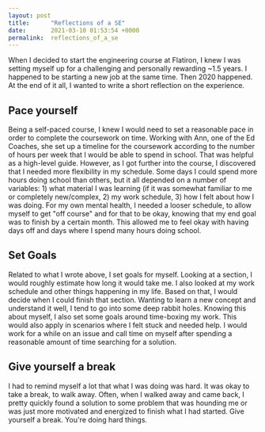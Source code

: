 ```yaml
---
layout: post
title:      "Reflections of a SE"
date:       2021-03-10 01:53:54 +0000
permalink:  reflections_of_a_se
---
```



When I decided to start the engineering course at Flatiron, I knew I was setting myself up for a challenging and personally rewarding ~1.5 years. I happened to be starting a new job at the same time. Then 2020 happened. At the end of it all, I wanted to write a short reflection on the experience.


## Pace yourself
Being a self-paced course, I knew I would need to set a reasonable pace in order to complete the coursework on time. Working with Ann, one of the Ed Coaches, she set up a timeline for the coursework according to the number of hours per week that I would be able to spend in school. That was helpful as a high-level guide. However, as I got further into the course, I discovered that I needed more flexibility in my schedule. Some days I could spend more hours doing school than others, but it all depended on a number of variables: 1) what material I was learning (if it was somewhat familiar to me or completely new/complex, 2) my work schedule, 3) how I felt about how I was doing. For my own mental health, I needed a looser schedule, to allow myself to get "off course" and for that to be okay, knowing that my end goal was to finish by a certain month. This allowed me to feel okay with having days off and days where I spend many hours doing school.

## Set Goals
Related to what I wrote above, I set goals for myself. Looking at a section, I would roughly estimate how long it would take me. I also looked at my work schedule and other things happening in my life. Based on that, I would decide when I could finish that section. Wanting to learn a new concept and understand it well, I tend to go into some deep rabbit holes. Knowing this about myself, I also set some goals around time-boxing my work. This would also apply in scenarios where I felt stuck and needed help. I would work for a while on an issue and call time on myself after spending a reasonable amount of time searching for a solution.

## Give yourself a break
I had to remind myself a lot that what I was doing was hard. It was okay to take a break, to walk away. Often, when I walked away and came back, I pretty quickly found a solution to some problem that was hounding me or was just more motivated and energized to finish what I had started. Give yourself a break. You're doing hard things.

